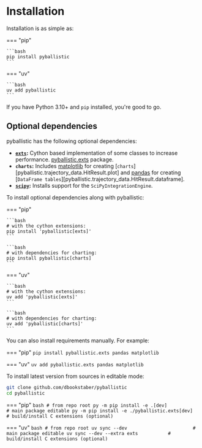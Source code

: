 # Installation

Installation is as simple as:

=== "pip"

    ```bash
    pip install pyballistic
    ```

=== "uv"

    ```bash
    uv add pyballistic 
    ```

If you have Python 3.10+ and `pip` installed, you're good to go.

[//]: # (pyballistic is also available on [conda]&#40;https://www.anaconda.com&#41; under the [conda-forge]&#40;https://conda-forge.org&#41;)

[//]: # (channel:)

[//]: # (```bash)

[//]: # (conda install pyballistic -c conda-forge)

[//]: # (```)

## Optional dependencies

pyballistic has the following optional dependencies:

* **[`exts`](internals/cython.md):** Cython based implementation of some classes to increase performance. [pyballistic.exts](https://pypi.org/project/pyballistic.exts) package.
* **`charts`:** Includes [matplotlib](https://matplotlib.org/) for creating [`charts`][pyballistic.trajectory_data.HitResult.plot] and [pandas](https://pandas.pydata.org/) for creating [`DataFrame tables`][pyballistic.trajectory_data.HitResult.dataframe].
* **[`scipy`](https://scipy.org/):** Installs support for the `SciPyIntegrationEngine`.

To install optional dependencies along with pyballistic:

=== "pip"

    ```bash
    # with the cython extensions:
    pip install 'pyballistic[exts]'
    ```

    ```bash
    # with dependencies for charting:
    pip install pyballistic[charts]
    ```

=== "uv"

    ```bash
    # with the cython extensions:
    uv add 'pyballistic[exts]'
    ```

    ```bash
    # with dependencies for charting:
    uv add 'pyballistic[charts]'
    ```

You can also install requirements manually.  For example:

=== "pip"
    ```
    pip install pyballistic.exts pandas matplotlib
    ```

=== "uv"
    ```
    uv add pyballistic.exts pandas matplotlib
    ```

To install latest version from sources in editable mode:

```bash
git clone github.com/dbookstaber/pyballistic
cd pyballistic
```

=== "pip"
    ```bash
    # from repo root
    py -m pip install -e .[dev]                        # main package editable
    py -m pip install -e ./pyballistic.exts[dev]  # build/install C extensions (optional)
    ```

=== "uv"
    ```bash
    # from repo root
    uv sync --dev                        # main package editable
    uv sync --dev --extra exts           # build/install C extensions (optional)
    ```
